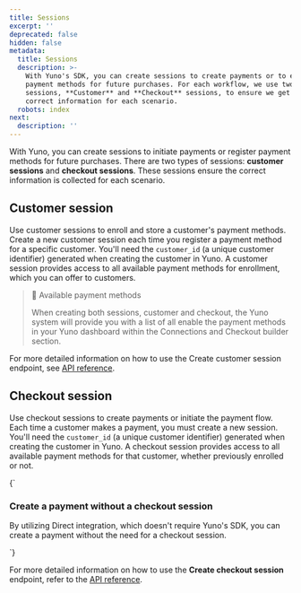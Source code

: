 ```yaml
---
title: Sessions
excerpt: ''
deprecated: false
hidden: false
metadata:
  title: Sessions
  description: >-
    With Yuno's SDK, you can create sessions to create payments or to enroll
    payment methods for future purchases. For each workflow, we use two types of
    sessions, **Customer** and **Checkout** sessions, to ensure we get the
    correct information for each scenario.
  robots: index
next:
  description: ''
---
```

With Yuno, you can create sessions to initiate payments or register payment methods for future purchases. There are two types of sessions: **customer sessions** and **checkout sessions**. These sessions ensure the correct information is collected for each scenario.

## Customer session

Use customer sessions to enroll and store a customer's payment methods. Create a new customer session each time you register a payment method for a specific customer. You'll need the `customer_id` (a unique customer identifier) generated when creating the customer in Yuno. A customer session provides access to all available payment methods for enrollment, which you can offer to customers.

> 📘 Available payment methods
>
> When creating both sessions, customer and checkout, the Yuno system will provide you with a list of all enable the payment methods in your Yuno dashboard within the Connections and Checkout builder section.

For more detailed information on how to use the Create customer session endpoint, see [API reference](ref:the-customer-session-object).

## Checkout session

Use checkout sessions to create payments or initiate the payment flow. Each time a customer makes a payment, you must create a new session. You'll need the `customer_id` (a unique customer identifier) generated when creating the customer in Yuno. A checkout session provides access to all available payment methods for that customer, whether previously enrolled or not.

<HTMLBlock>{`
<body>
  <div class="infoBlockContainer">
    <div class="verticalLine"></div>
    <div>
      <h3>Create a payment without a checkout session</h3>
      <div class="contentContainer">
        <p>By utilizing Direct integration, which doesn't require Yuno's SDK, you can create a payment without the need for a checkout session.
        </p>
      </div>
    </div>
  </div>
</body>
`}</HTMLBlock>

For more detailed information on how to use the **Create checkout session** endpoint, refer to the [API reference](ref:the-checkout-session-object).
